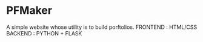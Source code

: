 # PFMaker
A simple website whose utility is to build porftolios.
FRONTEND : HTML/CSS
BACKEND  : PYTHON + FLASK
